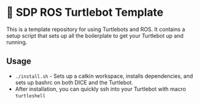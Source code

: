 # 🐢 SDP ROS Turtlebot Template

This is a template repository for using Turtlebots and ROS. It contains a setup script that sets up all the boilerplate to get your Turtlebot up and running.

## Usage
- `./install.sh` - Sets up a catkin workspace, installs dependencies, and sets up bashrc on both DICE and the Turtlebot.
- After installation, you can quickly ssh into your Turtlebot with macro `turtleshell`
